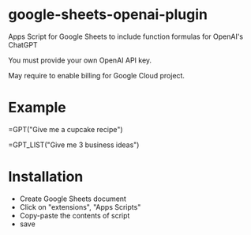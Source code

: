 # google-sheets-openai-plugin
Apps Script for Google Sheets to include function formulas for OpenAI's ChatGPT

You must provide your own OpenAI API key.

May require to enable billing for Google Cloud project.

# Example

=GPT("Give me a cupcake recipe")

=GPT_LIST("Give me 3 business ideas")

# Installation

  - Create Google Sheets document
  - Click on "extensions", "Apps Scripts"
  - Copy-paste the contents of script
  - save
